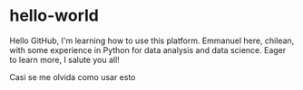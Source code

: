 # hello-world
Hello GitHub, I'm learning how to use this platform.
Emmanuel here, chilean, with some experience in Python for data analysis and data science.
Eager to learn more, I salute you all!

Casi se me olvida como usar esto

